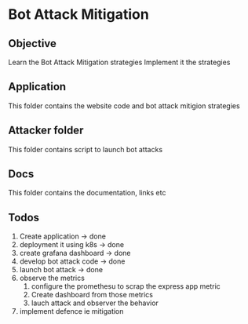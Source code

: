 # Bot Attack Mitigation

## Objective

Learn the Bot Attack Mitigation strategies
Implement it the strategies

## Application

This folder contains the website code and bot attack mitigion strategies

## Attacker folder

This folder contains script to launch bot attacks

## Docs

This folder contains the documentation, links etc

## Todos

1. Create application -> done
2. deployment it using k8s -> done
3. create grafana dashboard -> done
4. develop bot attack code -> done
5. launch bot attack -> done
6. observe the metrics
   1. configure the promethesu to scrap the express app metric
   2. Create dashboard from those metrics
   3. lauch attack and observer the behavior
7. implement defence ie mitigation
